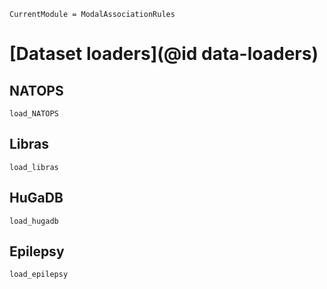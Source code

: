 ```@meta
CurrentModule = ModalAssociationRules
```

# [Dataset loaders](@id data-loaders)

## NATOPS
```@docs
load_NATOPS
```

## Libras
```@docs
load_libras
```

## HuGaDB
```@docs
load_hugadb
```

## Epilepsy
```@docs
load_epilepsy
```